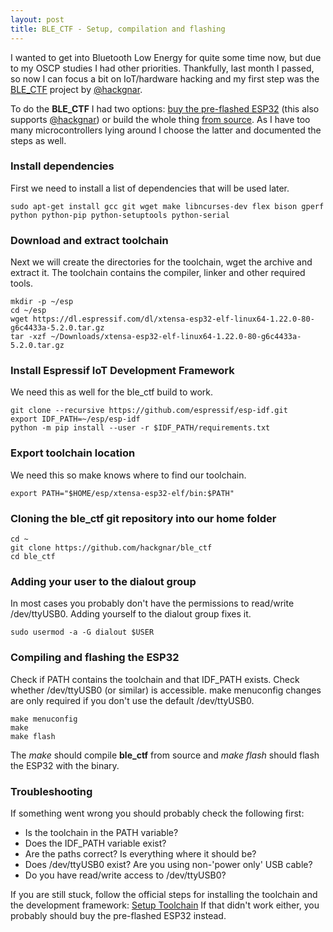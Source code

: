 ```yaml
---
layout: post
title: BLE_CTF - Setup, compilation and flashing
---
```


I wanted to get into Bluetooth Low Energy for quite some time now, but due to my OSCP studies I had other priorities. Thankfully, last month I passed, so now I can focus a bit on IoT/hardware hacking and my first step was the [BLE_CTF](https://github.com/hackgnar/ble_ctf) project by [@hackgnar](https://twitter.com/hackgnar).

To do the **BLE_CTF** I had two options: [buy the pre-flashed ESP32](https://www.ebay.com/itm/173370426012?ssPageName=STRK:MESELX:IT&_trksid=p3984.m1558.l2649) (this also supports [@hackgnar](https://twitter.com/hackgnar)) or build the whole thing [from source](https://github.com/hackgnar/ble_ctf). As I have too many microcontrollers lying around I choose the latter and documented the steps as well.

### Install dependencies
First we need to install a list of dependencies that will be used later.
 
    sudo apt-get install gcc git wget make libncurses-dev flex bison gperf python python-pip python-setuptools python-serial

### Download and extract toolchain
Next we will create the directories for the toolchain, wget the archive and extract it. The toolchain contains the compiler, linker and other required tools.

    mkdir -p ~/esp
    cd ~/esp
    wget https://dl.espressif.com/dl/xtensa-esp32-elf-linux64-1.22.0-80-g6c4433a-5.2.0.tar.gz
    tar -xzf ~/Downloads/xtensa-esp32-elf-linux64-1.22.0-80-g6c4433a-5.2.0.tar.gz

### Install Espressif IoT Development Framework
We need this as well for the ble_ctf build to work.

    git clone --recursive https://github.com/espressif/esp-idf.git
    export IDF_PATH=~/esp/esp-idf
    python -m pip install --user -r $IDF_PATH/requirements.txt

### Export toolchain location
We need this so make knows where to find our toolchain.

    export PATH="$HOME/esp/xtensa-esp32-elf/bin:$PATH"

### Cloning the ble_ctf git repository into our home folder

    cd ~
    git clone https://github.com/hackgnar/ble_ctf
    cd ble_ctf

### Adding your user to the dialout group
In most cases you probably don't have the permissions to read/write /dev/ttyUSB0. Adding yourself to the dialout group fixes it.

    sudo usermod -a -G dialout $USER

### Compiling and flashing the ESP32
Check if PATH contains the toolchain and that IDF_PATH exists. Check whether /dev/ttyUSB0 (or similar) is accessible. make menuconfig changes are only required if you don't use the default /dev/ttyUSB0.

    make menuconfig
    make
    make flash

The *make* should compile **ble_ctf** from source and *make flash* should flash the ESP32 with the binary. 

### Troubleshooting
If something went wrong you should probably check the following first:
* Is the toolchain in the PATH variable?
* Does the IDF_PATH variable exist?
* Are the paths correct? Is everything where it should be?
* Does /dev/ttyUSB0 exist? Are you using non-'power only' USB cable?
* Do you have read/write access to /dev/ttyUSB0?

If you are still stuck, follow the official steps for installing the toolchain and the development framework: [Setup Toolchain](https://docs.espressif.com/projects/esp-idf/en/latest/get-started/#setup-toolchain) If that didn't work either, you probably should buy the pre-flashed ESP32 instead.

